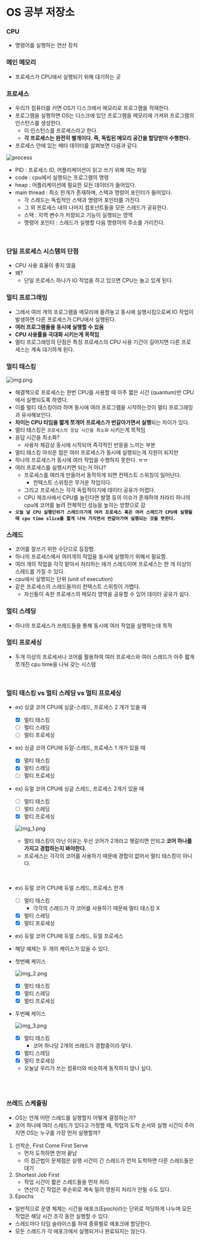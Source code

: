 # OS 공부 저장소

### CPU
- 명령어를 실행하는 연산 장치

### 메인 메모리
- 프로세스가 CPU에서 실행되기 위해 대기하는 곳

### 프로세스
- 우리가 컴퓨터를 키면 OS가 디스크에서 메모리로 프로그램을 적재한다.
- 프로그램을 실행하면 OS는 디스크에 있던 프로그램을 메모리에 가져와 프로그램의 인스턴스를 생성한다.
    - 이 인스턴스를 프로세스라고 한다.
    - **각 프로세스는 완전히 별개이다. 즉, 독립된 메모리 공간을 할당받아 수행한다.**
- 프로세스 안에 있는 메타 데이터를 살펴보면 다음과 같다.

![process](./img/process.png)

- PID : 프로세스 ID, 어플리케이션이 읽고 쓰기 위해 여는 파일
- code : cpu에서 실행되는 프로그램의 명령
- heap : 어플리케이션에 필요한 모든 데이터가 들어있다.
- main thread : 최소 한개가 존재하며, 스택과 명령어 포인터가 들어있다.
    - 각 스레드는 독립적인 스택과 명령어 포인터를 가진다.
    - 그 외 프로세스 내의 나머지 컴포넌트들을 모든 스레드가 공유한다.
    - 스택 : 지역 변수가 저장되고 기능이 실행되는 영역
    - 명령어 포인터 : 스레드가 실행할 다음 명령어의 주소를 가리킨다.

<br>

### 단일 프로세스 시스템의 단점
- CPU 사용 효율이 좋지 않음
- 왜?
  - 단일 프로세스 하나가 IO 작업을 하고 있으면 CPU는 놀고 있게 된다.

### 멀티 프로그래밍
- 그래서 여러 개의 프로그램을 메모리에 올려놓고 동시에 실행시킴으로써 IO 작업이 발생하면 다른 프로세스가 CPU에서 실행된다.
- **여러 프로그램들을 동시에 실행할 수 있음**
- **CPU 사용률을 극대화 시키는게 목적임**
- 멀티 프로그래밍의 단점은 특정 프로세스의 CPU 사용 기간이 길어지면 다른 프로세스는 계속 대기하게 된다.

### 멀티 태스킹

![img.png](img/multitasking.png)

- 해결책으로 프로세스는 한번 CPU를 사용할 때 아주 짧은 시간 (quantum)만 CPU에서 실행되도록 하였다.
- 이를 멀티 태스킹이라 하며 동시에 여러 프로그램을 시작하는것이 멀티 프로그래밍과 유사해보인다.
- **차이는 CPU 타임을 짧게 쪼개어 프로세스가 번갈아가면서 실행**되는 차이가 있다.
- 멀티 태스킹은 `프로세스의 응답 시간을 최소화` 시키는게 목적임
- 응답 시간을 최소화?
  - 사용자 체감상 동시에 시작되어 즉각적인 반응을 느끼는 부분
- 멀티 태스킹 아쉬운 점은 여러 프로세스가 동시에 실행되는게 지원이 되지만 
- 하나의 프로세스가 동시에 여러 작업을 수행하지 못한다. ㅠㅠ
- 여러 프로세스를 실행시키면 되는거 아냐?
  - 프로세스를 여러개 만들어서 동작하게 되면 컨텍스트 스위칭이 일어난다.
    - 컨텍스트 스위칭은 무거운 작업이다.
  - 그리고 프로세스는 각각 독립적이기에 데이터 공유가 어렵다.
  - CPU 제조사에서 CPU를 늘린다면 발열 등의 이슈가 존재하여 차라리 하나의 cpu에 코어를 늘려 전체적인 성능을 높히는 방향으로 감
- **`오늘 날 CPU 실행단위가 스레드이기에 여러 프로세스 혹은 여러 스레드가 CPU에 실행될 때 cpu time slice를 짧게 나눠 가지면서 번갈아가며 실행되는 것을 뜻한다.`**


### 스레드
- 코어를 잘쓰기 위한 수단으로 등장함.
- 하나의 프로세스에서 여러개의 작업을 동시에 실행하기 위해서 필요함.
- 여러 개의 작업을 각각 맡아서 처리하는 애가 스레드이며 프로세스는 한 개 이상의 스레드를 가질 수 있다.
- cpu에서 실행되는 단위 (unit of execution)
- 같은 프로세스의 스레드들끼리 컨텍스트 스위칭이 가볍다.
  - 자신들이 속한 프로세스의 메모리 영역을 공유할 수 있어 데이터 공유가 쉽다.

### 멀티 스레딩
- 하나의 프로세스가 쓰레드들을 통해 동시에 여러 작업을 실행하는데 목적

### 멀티 프로세싱
- 두개 이상의 프로세서나 코어를 활용하여 여러 프로세스와 여러 스레드가 아주 짧게 쪼개진 cpu time을 나눠 갖는 시스템

<br>

### 멀티 태스킹 vs 멀티 스레딩 vs 멀티 프로세싱
- ex) 싱글 코어 CPU에 싱글-스레드, 프로세스 2 개가 있을 때
  - [x] 멀티 태스킹
  - [ ] 멀티 스레딩
  - [ ] 멀티 프로세싱
- ex) 싱글 코어 CPU에 듀얼-스레드, 프로세스 1 개가 있을 때
  - [x] 멀티 태스킹
  - [x] 멀티 스레딩
  - [ ] 멀티 프로세싱
- ex) 듀얼 코어 CPU에 싱글 스레드, 프로세스 2개가 있을 때
  - [ ] 멀티 태스킹
  - [ ] 멀티 스레딩
  - [x] 멀티 프로세싱

  ![img_1.png](img/img_1.png)

  - 멀티 태스킹이 아닌 이유는 우선 코어가 2개라고 헷갈리면 안되고 **코어 하나를 가지고 경합하는지 봐야한다.**
  - 프로세스는 각각의 코어를 사용하기 때문에 경합이 없어서 멀티 태스킹이 아니다.

<br>

- ex) 듀얼 코어 CPU에 듀얼 스레드, 프로세스 한개
  - [ ] 멀티 태스킹
    - 각각의 스레드가 각 코어를 사용하기 때문에 멀티 태스킹 X
  - [x] 멀티 스레딩
  - [x] 멀티 프로세싱
  
- ex) 듀얼 코어 CPU에 듀얼 스레드, 듀얼 프로세스
- 해당 예제는 두 개의 케이스가 있을 수 있다.
- 첫번째 케이스

  ![img_2.png](img/img_2.png)

  - [x] 멀티 태스킹
  - [x] 멀티 스레딩
  - [x] 멀티 프로세싱
- 두번째 케이스

  ![img_3.png](img/img_3.png)

  - [x] 멀티 태스킹
    - 코어 하나당 2개의 쓰레드가 경합중이라 맞다.
  - [x] 멀티 스레딩
  - [x] 멀티 프로세싱
  - 오늘날 우리가 쓰는 컴퓨터와 비슷하게 동작하지 않나 싶다.

<br>
<br>

### 쓰레드 스케쥴링
- OS는 언제 어떤 스레드를 실행할지 어떻게 결정하는가?
- 코어 하나에 여러 스레드가 있다고 가정할 때, 작업의 도착 순서와 실행 시간이 주어지면 OS는 누구를 가장 먼저 실행할까?
1. 선착순, First Come First Serve
   - 먼저 도착하면 먼저 끝남
   - 이 접근법이 문제점은 실행 시간이 긴 스레드가 먼저 도착하면 다른 스레드들은 대기
2. Shortest Job First
   - 작업 시간이 짧은 스레드들을 먼저 처리
   - 연산이 긴 작업은 후순위로 계속 밀려 영원히 처리가 안될 수도 있다.
3. Epochs
  - 일반적으로 운영 체제는 시간을 에포크(Epoch)라는 단위로 적당하게 나누며 모든 작업은 해당 시간 조각 동안 실행할 수 있다.
  - 스레드마다 타임 슬라이스를 하여 종류벌로 에포크에 할당한다.
  - 모든 스레드가 각 에포크에서 실행되거나 완료되지는 않는다.

